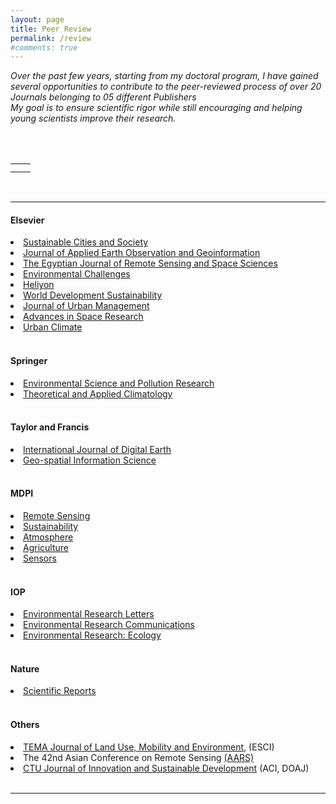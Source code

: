 ```yaml
---
layout: page
title: Peer Review
permalink: /review
#comments: true
---
```


<div style="max-width: 1400px; margin: 0 auto;">

<i>Over the past few years, starting from my doctoral program, I have gained several opportunities to contribute to the peer-reviewed process of over 20 Journals belonging to 05 different Publishers</i>
<br>
<i>My goal is to ensure scientific rigor while still encouraging and helping young scientists improve their research.</i>

<br>
<br>


<table width="1200">
    <tr>
        <td style="text-align: center;">
            <img src="{{site.baseurl}}/assets/images/review/Certificate_SCS_Recognised.jpg" alt="" />
        </td>
        <td style="text-align: center;">
            <img src="{{site.baseurl}}/assets/images/review/Certificate_ENVC_Recognised.jpg" alt="" />
        </td>
    </tr>
    <tr>
        <td style="text-align: center;">
            <img src="{{site.baseurl}}/assets/images/review/Certificate_JAG_Recognised.jpg" alt="" />
        </td>
        <td style="text-align: center;">
            <img src="{{site.baseurl}}/assets/images/review/Certificate_JUM_Recognised.jpg" alt="" />
        </td>
    </tr>
</table>

<br>
<hr>

<h4> Elsevier </h4>

<li><a href="https://www.sciencedirect.com/journal/sustainable-cities-and-society">Sustainable Cities and Society</a></li> 
<li><a href="https://www.journals.elsevier.com/international-journal-of-applied-earth-observation-and-geoinformation">Journal of Applied Earth Observation and Geoinformation</a></li> 
<li><a href="https://www.sciencedirect.com/journal/the-egyptian-journal-of-remote-sensing-and-space-science">The Egyptian Journal of Remote Sensing and Space Sciences</a></li> 
<li><a href="https://www.journals.elsevier.com/environmental-challenges">Environmental Challenges</a></li> 
<li><a href="https://www.cell.com/heliyon/home">Heliyon</a></li> 
<li><a href="https://www.sciencedirect.com/journal/world-development-sustainability">World Development Sustainability</a></li> 
<li><a href="https://www.sciencedirect.com/journal/journal-of-urban-management">Journal of Urban Management</a></li> 
<li><a href="https://www.sciencedirect.com/journal/advances-in-space-research">Advances in Space Research</a></li> 
<li><a href="https://www.sciencedirect.com/journal/urban-climate">Urban Climate</a></li> 

<br>
<h4> Springer  </h4>

<li><a href="https://www.springer.com/journal/11356">Environmental Science and Pollution Research</a></li> 
<li><a href="https://link.springer.com/journal/704">Theoretical and Applied Climatology</a></li> 

<br>
<h4> Taylor and Francis </h4>
<li><a href="https://www.tandfonline.com/journals/tjde20">International Journal of Digital Earth</a></li> 
<li><a href="https://www.tandfonline.com/toc/tgsi20/current">Geo-spatial Information Science</a></li> 

<br>
<h4> MDPI </h4>

<li><a href="https://www.mdpi.com/journal/remotesensing">Remote Sensing</a></li> 
<li><a href="https://www.mdpi.com/journal/sustainability">Sustainability</a></li> 
<li><a href="https://www.mdpi.com/journal/atmosphere">Atmosphere</a></li> 
<li><a href="https://www.mdpi.com/journal/agriculture">Agriculture</a></li> 
<li><a href="https://www.mdpi.com/journal/sensors">Sensors</a></li> 

<br>
<h4> IOP </h4>

<li><a href="https://iopscience.iop.org/journal/1748-9326">Environmental Research Letters</a></li> 
<li><a href="https://iopscience.iop.org/journal/2515-7620">Environmental Research Communications</a></li> 

<li><a href="https://iopscience.iop.org/journal/2752-664X">Environmental Research: Ecology</a></li> 

<br>
<h4> Nature </h4>

<li><a href="https://www.nature.com/srep/">Scientific Reports</a></li> 

<br>
<h4> Others </h4>

<li><a href="http://www.serena.unina.it/index.php/tema/">TEMA Journal of Land Use, Mobility and Environment</a>, (ESCI)</li> 
<li>The 42nd Asian Conference on Remote Sensing <a href="https://a-a-r-s.org/">(AARS)</a></li>  
<li><a href="https://ctujs.ctu.edu.vn/index.php/ctujs/index">CTU Journal of Innovation and Sustainable Development</a> (ACI, DOAJ)</li>
 
<br/>
<hr>

</div>